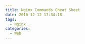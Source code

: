 ```yaml
---
title: Nginx Commands Cheat Sheet
date: 2016-12-12 17:34:18
tags:
  - Nginx
categories:
  - Web
---
```

